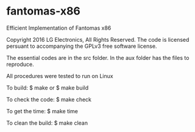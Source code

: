 # fantomas-x86
Efficient Implementation of Fantomas x86


Copyright 2016 LG Electronics, All Rights Reserved. The code is licensed persuant to accompanying the GPLv3 free software license.

The essential codes are in the src folder. In the aux folder has the files to reproduce.

All procedures were tested to run on Linux

To build:
$ make
  or
$ make build

To check the code:
$ make check

To get the time:
$ make time

To clean the build:
$ make clean
